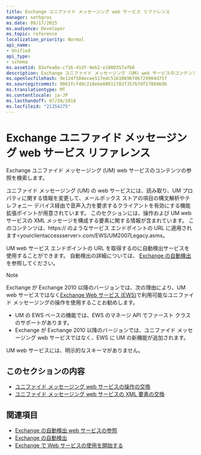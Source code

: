 ```yaml
---
title: Exchange ユニファイド メッセージング web サービス リファレンス
manager: sethgros
ms.date: 09/17/2015
ms.audience: Developer
ms.topic: reference
localization_priority: Normal
api_name:
- Unified
api_type:
- schema
ms.assetid: 83afea8a-c716-41df-9eb2-e1000357afb6
description: Exchange ユニファイド メッセージング (UM) web サービスのコンテンツの参照を検索します。
ms.openlocfilehash: 9e124f504ecee517edc51610696f06729904d75f
ms.sourcegitcommit: 9061fcf40c218ebe88911783f357b7df278846db
ms.translationtype: MT
ms.contentlocale: ja-JP
ms.lasthandoff: 07/28/2018
ms.locfileid: "21354275"
---
```

# <a name="unified-messaging-web-service-reference-for-exchange"></a>Exchange ユニファイド メッセージング web サービス リファレンス

Exchange ユニファイド メッセージング (UM) web サービスのコンテンツの参照を検索します。
  
ユニファイド メッセージング (UM) の web サービスには、読み取り、UM プロパティに関する情報を変更して、メールボックス ストアの項目の構文解析やテレフォニー デバイス経由で音声入力を要求するクライアントを有効にする機能拡張ポイントが用意されています。 このセクションには、操作および UM web サービスの XML メッセージを構成する要素に関する情報が含まれています。 このコンテンツは、https:// のようなサービス エンドポイントの URL に適用されます\<yourclientaccessserver\>.com/EWS/UM2007Legacy.asmx。 
  
UM web サービス エンドポイントの URL を取得するのに自動検出サービスを使用することができます。 自動検出の詳細については、 [Exchange の自動検出](../exchange-web-services/autodiscover-for-exchange.md)を参照してください。
  
> [!NOTE]
>  Exchange が Exchange 2010 以降のバージョンでは、次の理由により、UM web サービスではなく[Exchange Web サービス (EWS)](http://msdn.microsoft.com/library/60285497-0c4e-4e51-84e1-34dd6d89a5d8%28Office.15%29.aspx)で利用可能なユニファイド メッセージングの操作を使用することお勧めします。 
> - UM の EWS ベースの機能では、EWS のマネージ API でファースト クラスのサポートがあります。 
> - Exchange が Exchange 2010 以降のバージョンでは、ユニファイド メッセージング web サービスではなく、EWS に UM の新機能が追加されます。 
  
UM web サービスには、明示的なスキーマがありません。
  
## <a name="in-this-section"></a>このセクションの内容
<a name="bk_InThisSection"> </a>

- [ユニファイド メッセージング web サービスの操作の交換](unified-messaging-web-service-operations-for-exchange.md)   
- [ユニファイド メッセージング web サービスの XML 要素の交換](unified-messaging-web-service-xml-elements-for-exchange.md)
    
## <a name="see-also"></a>関連項目

- [Exchange の自動検出 web サービスの参照](autodiscover-web-service-reference-for-exchange.md)
- [Exchange の自動検出](../exchange-web-services/autodiscover-for-exchange.md)
- [Exchange で Web サービスの使用を開始する](../exchange-web-services/start-using-web-services-in-exchange.md)
    

